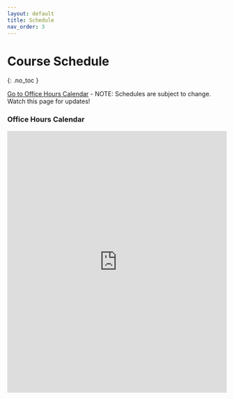```yaml
---
layout: default
title: Schedule
nav_order: 3
---
```


# Course Schedule
{: .no_toc }

[Go to Office Hours Calendar](#office-hours-calendar) - NOTE: Schedules are subject to change.  Watch this page for updates!


### Office Hours Calendar

<iframe src="https://calendar.google.com/calendar/embed?src=n0peik670v06jh9bfb0js1k1k8%40group.calendar.google.com&ctz=America%2FNew_York&mode=WEEK" style="border: 0" width="100%" height="600" frameborder="0" scrolling="no"></iframe>
